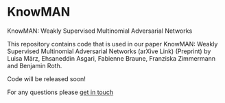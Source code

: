 # KnowMAN
KnowMAN: Weakly Supervised Multinomial Adversarial Networks


This repository contains code that is used in our paper
KnowMAN: Weakly Supervised Multinomial Adversarial Networks (arXive Link) (Preprint)
by Luisa März, Ehsaneddin Asgari, Fabienne Braune, Franziska Zimmermann and Benjamin Roth.

Code will be released soon!

For any questions please [get in touch](luisa.maerz@volkswagen.de)
